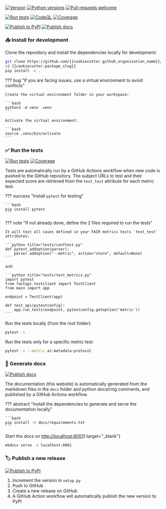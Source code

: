 [![Version](https://img.shields.io/pypi/v/{{cookiecutter.package_slug}})](https://pypi.org/project/{{cookiecutter.package_slug}}) [![Python versions](https://img.shields.io/pypi/pyversions/{{cookiecutter.package_slug}})](https://pypi.org/project/{{cookiecutter.package_slug}}) [![Pull requests welcome](https://img.shields.io/badge/pull%20requests-welcome-brightgreen)](https://github.com/{{cookiecutter.github_organization_name}}/{{cookiecutter.package_slug}}/fork)

[![Run tests](https://github.com/{{cookiecutter.github_organization_name}}/{{cookiecutter.package_slug}}/actions/workflows/tests.yml/badge.svg)](https://github.com/{{cookiecutter.github_organization_name}}/{{cookiecutter.package_slug}}/actions/workflows/tests.yml) [![CodeQL](https://github.com/{{cookiecutter.github_organization_name}}/{{cookiecutter.package_slug}}/actions/workflows/codeql-analysis.yml/badge.svg)](https://github.com/{{cookiecutter.github_organization_name}}/{{cookiecutter.package_slug}}/actions/workflows/codeql-analysis.yml) [![Coverage](https://sonarcloud.io/api/project_badges/measure?project={{cookiecutter.github_organization_name}}_{{cookiecutter.package_slug}}&metric=coverage)](https://sonarcloud.io/dashboard?id={{cookiecutter.github_organization_name}}_{{cookiecutter.package_slug}})

[![Publish to PyPI](https://github.com/{{cookiecutter.github_organization_name}}/{{cookiecutter.package_slug}}/actions/workflows/publish.yml/badge.svg)](https://github.com/{{cookiecutter.github_organization_name}}/{{cookiecutter.package_slug}}/actions/workflows/publish.yml) [![Publish docs](https://github.com/{{cookiecutter.github_organization_name}}/{{cookiecutter.package_slug}}/actions/workflows/publish-docs.yml/badge.svg)](https://github.com/{{cookiecutter.github_organization_name}}/{{cookiecutter.package_slug}}/actions/workflows/publish-docs.yml)

### 📥 Install for development

Clone the repository and install the dependencies locally for development:

```bash
git clone https://github.com/{{cookiecutter.github_organization_name}}/{{cookiecutter.package_slug}}
cd {{cookiecutter.package_slug}}
pip install -e .
```

??? bug "If you are facing issues, use a virtual environment to avoid conflicts"

    Create the virtual environment folder in your workspace:
    
    ```bash
    python3 -m venv .venv
    ```
    
    Activate the virtual environment:
    
    ```bash
    source .venv/bin/activate
    ```


### ✅ Run the tests

[![Run tests](https://github.com/{{cookiecutter.github_organization_name}}/{{cookiecutter.package_slug}}/actions/workflows/tests.yml/badge.svg)](https://github.com/{{cookiecutter.github_organization_name}}/{{cookiecutter.package_slug}}/actions/workflows/tests.yml) [![Coverage](https://sonarcloud.io/api/project_badges/measure?project={{cookiecutter.github_organization_name}}_{{cookiecutter.package_slug}}&metric=coverage)](https://sonarcloud.io/dashboard?id={{cookiecutter.github_organization_name}}_{{cookiecutter.package_slug}})

Tests are automatically run by a GitHub Actions workflow when new code is pushed to the GitHub repository. The subject URLs to test and their expected score are retrieved from the `test_test` attribute for each metric test.

??? success "Install `pytest` for testing"

    ```bash
    pip install pytest
    ```

??? note "If not already done, define the 2 files required to run the tests"

    It will test all cases defined in your FAIR metrics tests `test_test` attributes:
    
    ```python title="tests/conftest.py"
    def pytest_addoption(parser):
        parser.addoption("--metric", action="store", default=None)
    ```
    
    and:
    
    ```python title="tests/test_metrics.py"
    import pytest
    from fastapi.testclient import TestClient
    from main import app
    
    endpoint = TestClient(app)
    
    def test_api(pytestconfig):
        app.run_tests(endpoint, pytestconfig.getoption('metric'))
    ```

Run the tests locally (from the root folder):

```bash
pytest -s
```

Run the tests only for a specific metric test:

```bash
pytest -s --metric a1-metadata-protocol
```

### 📖 Generate docs

[![Publish docs](https://github.com/{{cookiecutter.github_organization_name}}/{{cookiecutter.package_slug}}/actions/workflows/publish-docs.yml/badge.svg)](https://github.com/{{cookiecutter.github_organization_name}}/{{cookiecutter.package_slug}}/actions/workflows/publish-docs.yml)

The documentation (this website) is automatically generated from the markdown files in the `docs` folder and python docstring comments, and published by a GitHub Actions workflow.

??? abstract "Install the dependencies to generate and serve the documentation locally"

    ```bash
    pip install -r docs/requirements.txt
    ```

Start the docs on [http://localhost:8001](http://localhost:8001){:target="_blank"}

```bash
mkdocs serve -a localhost:8001
```

### 🏷️ Publish a new release

[![Publish to PyPI](https://github.com/{{cookiecutter.github_organization_name}}/{{cookiecutter.package_slug}}/actions/workflows/publish.yml/badge.svg)](https://github.com/{{cookiecutter.github_organization_name}}/{{cookiecutter.package_slug}}/actions/workflows/publish.yml)

1. Increment the version in `setup.py`
2. Push to GitHub
3. Create a new release on GitHub
4. A GitHub Action workflow will automatically publish the new version to PyPI
